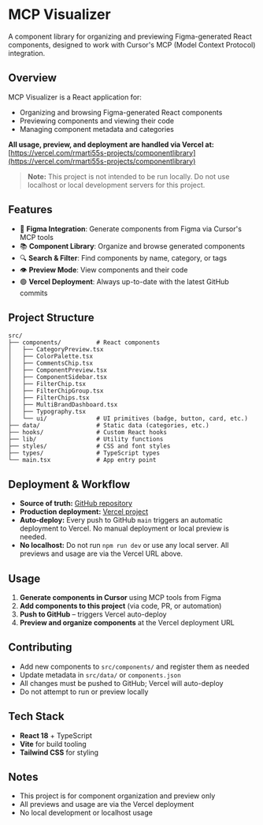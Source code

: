 # MCP Visualizer

A component library for organizing and previewing Figma-generated React components, designed to work with Cursor's MCP (Model Context Protocol) integration.

## Overview

MCP Visualizer is a React application for:
- Organizing and browsing Figma-generated React components
- Previewing components and viewing their code
- Managing component metadata and categories

**All usage, preview, and deployment are handled via Vercel at:**
[https://vercel.com/rmarti55s-projects/componentlibrary](https://vercel.com/rmarti55s-projects/componentlibrary)

> **Note:** This project is not intended to be run locally. Do not use localhost or local development servers for this project.

## Features

- 🎨 **Figma Integration**: Generate components from Figma via Cursor's MCP tools
- 📚 **Component Library**: Organize and browse generated components
- 🔍 **Search & Filter**: Find components by name, category, or tags
- 👁️ **Preview Mode**: View components and their code
- 🟢 **Vercel Deployment**: Always up-to-date with the latest GitHub commits

## Project Structure

```
src/
├── components/          # React components
│   ├── CategoryPreview.tsx
│   ├── ColorPalette.tsx
│   ├── CommentsChip.tsx
│   ├── ComponentPreview.tsx
│   ├── ComponentSidebar.tsx
│   ├── FilterChip.tsx
│   ├── FilterChipGroup.tsx
│   ├── FilterChips.tsx
│   ├── MultiBrandDashboard.tsx
│   ├── Typography.tsx
│   └── ui/              # UI primitives (badge, button, card, etc.)
├── data/                # Static data (categories, etc.)
├── hooks/               # Custom React hooks
├── lib/                 # Utility functions
├── styles/              # CSS and font styles
├── types/               # TypeScript types
└── main.tsx             # App entry point
```

## Deployment & Workflow

- **Source of truth:** [GitHub repository](https://github.com/rmarti55/componentlibrary)
- **Production deployment:** [Vercel project](https://vercel.com/rmarti55s-projects/componentlibrary)
- **Auto-deploy:** Every push to GitHub `main` triggers an automatic deployment to Vercel. No manual deployment or local preview is needed.
- **No localhost:** Do not run `npm run dev` or use any local server. All previews and usage are via the Vercel URL above.

## Usage

1. **Generate components in Cursor** using MCP tools from Figma
2. **Add components to this project** (via code, PR, or automation)
3. **Push to GitHub** – triggers Vercel auto-deploy
4. **Preview and organize components** at the Vercel deployment URL

## Contributing

- Add new components to `src/components/` and register them as needed
- Update metadata in `src/data/` or `components.json`
- All changes must be pushed to GitHub; Vercel will auto-deploy
- Do not attempt to run or preview locally

## Tech Stack

- **React 18** + TypeScript
- **Vite** for build tooling
- **Tailwind CSS** for styling

## Notes

- This project is for component organization and preview only
- All previews and usage are via the Vercel deployment
- No local development or localhost usage 